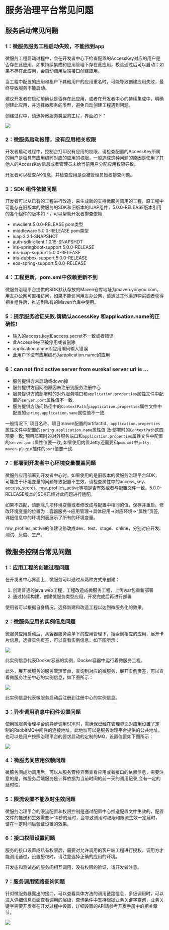 # 服务治理平台常见问题


## 服务启动常见问题

### 1：微服务服务工程启动失败，不能找到app

微服务工程启动过程中，会在开发者中心下检查配置的AccessKey对应的用户是否存在此应用，如果持续集成和应用管理下存在此应用，校验通过后可以启动；如果不存在此应用，会自动调用后端接口创建应用。

当工程中配置的应用和租户下其他用户的应用重名时，可能导致创建应用失败，最终导致服务不能启动。

建议开发者在启动前确认是否存在此应用，或者在开发者中心的持续集成中，明确创建此应用，并选择微服务的类型，避免自动创建工程遇到问题。

创建过程中，请选择微服务类型的工程，界面如下：

![](images/create-prj.png)


### 2：微服务启动报错，没有应用相关权限

开发者启动过程中，控制台打印没有应用的权限，请检查配置的AccessKey所属的用户是否具有应用编码对应的应用的权限，一般造成这种问题的原因是使用了其他人的AccessKey信息或者管理员未给当前用户分配应用权限导致。

开发者可以检查AK信息，并检查应用是否被管理员授权排查问题。

### 3：SDK 组件依赖问题

开发者可以从已有的工程进行改造，来生成新的支持微服务调用的工程，原工程中可能存在旧版本的微服务的SDK和旧版本的IUAP组件，5.0.0-RELEASE版本引用的各个组件的版本如下，可以帮助开发者排查依赖.


- mwclient 5.0.0-RELEASE pom类型
- middleware 5.0.0-RELEASE pom类型
- iuap 3.2.1-SNAPSHOT
- auth-sdk-client 1.0.15-SNAPSHOT
- iris-springboot-support 5.0.0-RELEASE
- iris-iuap-support 5.0.0-RELEASE
- iris-dubbox-support 5.0.0-RELEASE
- eos-spring-support 5.0.0-RELEASE

### 4：工程更新，pom.xml中依赖更新不到

微服务治理平台提供的SDK默认存放的Maven仓库地址为maven.yonyou.com，用友办公网可直接访问，如果不能访问用友办公网，请通过其他渠道购买或者获得相关组件后，推送到私有的Maven仓库中使用。

### 5：提示服务验证失败.请确认accessKey 和application.name的正确性! 

- 输入的access.key和access.secret不一致或者错误
- 此AccessKey已被停用或者删除
- application.name即应用编码输入错误
- 此用户下没有应用编码为application.name的应用

### 6：can not find active server from eureka! server url is ...

- 服务提供方未启动或down掉
- 服务提供方因网络原因未注册到服务注册中心
- 服务提供方的部署时的对外服务端口和`application.properties`属性文件中配置的`server.port`属性值不一致.
- 服务提供方访问路径中的`ContextPath`与`application.properties`属性文件中配置的`spring.application.name`属性值不一致.


一般情况下, 项目名称、项目maven配置的artifactId、`application.properties`属性文件中配置的`spring.application.name`属性值 及 部署时的`ContextPath`这四项要一致; 项目部署时的对外服务端口和`application.properties`属性文件中配置的`server.port`属性值要一致, 如果使用内置Jetty还需要和`pom.xml`中`jetty-maven-plugin`插件的`port`值要一致.

### 7：部署到开发者中心环境变量覆盖问题

微服务应用部署到开发者中心时，如果使用的是旧版本的微服务治理平台SDK，可能由于环境变量的问题导致配置不生效，请检查属性中的access_key、access_secret、mw_profiles_active等项是否有效或者与配置文件一致。5.0.0-RELEASE版本的SDK已经对此问题进行适配。

如果不匹配，请删除几项环境变量或者修改成与配置中相同的值，保存并重启。修改环境变量的位置为：容器服务->应用管理->具体应用->对应环境->“属性”页签, 详细信息中的环境列表展示了所有的环境变量。

mw_profiles_active的值建议修改成dev、test、stage、online，分别对应开发、测试、灰度、生产。

## 微服务控制台常见问题

### 1：应用工程的创建过程问题

在开发者中心界面上，微服务可以通过从两种方式来创建：

1. 创建普通的java web工程，工程改造成微服务工程，上传war包重新部署
2. 通过持续构建，创建微服务类型应用，开发完成后再进行部署

使用者可以根据自身情况，选择新建和改造工程以达到微服务化的效果。

### 2：微服务应用的实例信息问题

微服务应用启动后，从容器服务菜单下的应用管理下，搜索到相应的应用，展开卡片信息，选择实例页签，可以查看实例信息，如下图所示：

![](images/docker-ins.png)

此实例信息代表Docker容器的实例，Docker容器中运行着微服务工程。

此外，展开微服务的服务管理菜单，查询到对应的微服务，展开实例页签，可以查看微服务注册中心的实例信息，如下图所示：

![](images/registry-ins.png)

此实例信息代表微服务启动后注册到注册中心的实例信息。

### 3：异步调用消息中间件设置问题

使用微服务治理平台的异步调用SDK时，需确保已经在管理界面对应用设置了定制的RabbitMQ中间件的连接地址，此地址可以是服务治理平台提供的公共地址，也可以是用户按照治理平台的要求启动的定制的MQ，设置位置如下图所示：

![](images/mqsetting.png)

### 4：微服务间应用依赖问题

微服务间成功调用后，可以从服务管控界面查看应用或者接口的依赖信息，需要注意的是，微服务后端服务是计算依据为当前时间的前一天的调用记录,会有一定的延时性。

### 5：限流设置不能及时生效问题

微服务治理平台的限流配置和权限控制是通过配置中心推送配置文件生效的，配置文件的推送和生效需要5-10秒的延时，会导致调用时权限和限流生效一定延时，请在一定时间后验证设置的效果。

### 6：接口权限设置问题

服务的接口设置成私有权限后，需要对允许调用的客户端工程进行授权，调用方才能调用通过，设置授权时，请注意选择正确的应用的环境。

开发态和测试态的服务间相互调用，没有权限的验证，请开发者注意。

### 7：服务调用链路查询问题

针对微服务暴露出的接口，可以查看具体方法的调用链路信息，多级调用时，可以进入详细信息页面查看调用的层级，查询条件中支持根据业务关键字查询，业务关键字需要开发者在开发过程中设置，详细设置的API请参考开发手册中的相关章节。

![](images/zipkin.png)



